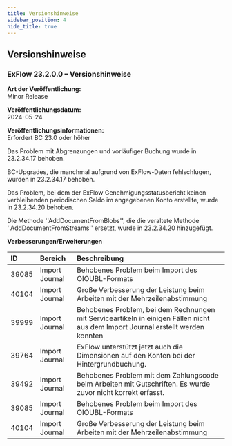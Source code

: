 ```yaml
---
title: Versionshinweise
sidebar_position: 4
hide_title: true
---
```

## Versionshinweise

### ExFlow 23.2.0.0 – Versionshinweise <br/> 
**Art der Veröffentlichung:** <br/>
Minor Release

**Veröffentlichungsdatum:** <br/>
2024-05-24

**Veröffentlichungsinformationen:** <br/>
Erfordert BC 23.0 oder höher <br/>

Das Problem mit Abgrenzungen und vorläufiger Buchung wurde in 23.2.34.17 behoben.

BC-Upgrades, die manchmal aufgrund von ExFlow-Daten fehlschlugen, wurden in 23.2.34.17 behoben.

Das Problem, bei dem der ExFlow Genehmigungsstatusbericht keinen verbleibenden periodischen Saldo im angegebenen Konto erstellte, wurde in 23.2.34.20 behoben.

Die Methode ''AddDocumentFromBlobs'', die die veraltete Methode ''AddDocumentFromStreams'' ersetzt, wurde in 23.2.34.20 hinzugefügt.


**Verbesserungen/Erweiterungen**<br/> 

| ID | Bereich | Beschreibung |
| :----------- | :-------------- | :-------------- | 
| 39085 | Import Journal | Behobenes Problem beim Import des OIOUBL-Formats
| 40104 | Import Journal | Große Verbesserung der Leistung beim Arbeiten mit der Mehrzeilenabstimmung
| 39999 | Import Journal | Behobenes Problem, bei dem Rechnungen mit Serviceartikeln in einigen Fällen nicht aus dem Import Journal erstellt werden konnten
| 39764 | Import Journal | ExFlow unterstützt jetzt auch die Dimensionen auf den Konten bei der Hintergrundbuchung.
| 39492 | Import Journal | Behobenes Problem mit dem Zahlungscode beim Arbeiten mit Gutschriften. Es wurde zuvor nicht korrekt erfasst.
| 39085 | Import Journal | Behobenes Problem beim Import des OIOUBL-Formats
| 40104 | Import Journal | Große Verbesserung der Leistung beim Arbeiten mit der Mehrzeilenabstimmung